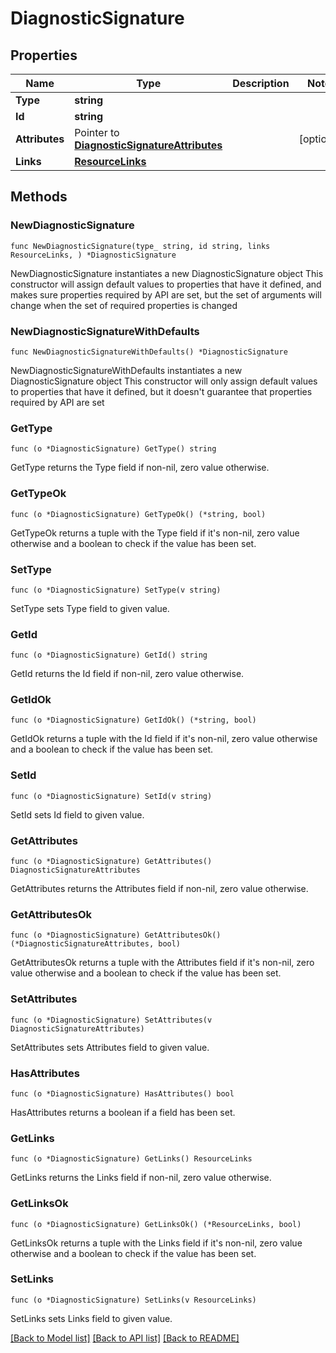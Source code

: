 # DiagnosticSignature

## Properties

Name | Type | Description | Notes
------------ | ------------- | ------------- | -------------
**Type** | **string** |  | 
**Id** | **string** |  | 
**Attributes** | Pointer to [**DiagnosticSignatureAttributes**](DiagnosticSignatureAttributes.md) |  | [optional] 
**Links** | [**ResourceLinks**](ResourceLinks.md) |  | 

## Methods

### NewDiagnosticSignature

`func NewDiagnosticSignature(type_ string, id string, links ResourceLinks, ) *DiagnosticSignature`

NewDiagnosticSignature instantiates a new DiagnosticSignature object
This constructor will assign default values to properties that have it defined,
and makes sure properties required by API are set, but the set of arguments
will change when the set of required properties is changed

### NewDiagnosticSignatureWithDefaults

`func NewDiagnosticSignatureWithDefaults() *DiagnosticSignature`

NewDiagnosticSignatureWithDefaults instantiates a new DiagnosticSignature object
This constructor will only assign default values to properties that have it defined,
but it doesn't guarantee that properties required by API are set

### GetType

`func (o *DiagnosticSignature) GetType() string`

GetType returns the Type field if non-nil, zero value otherwise.

### GetTypeOk

`func (o *DiagnosticSignature) GetTypeOk() (*string, bool)`

GetTypeOk returns a tuple with the Type field if it's non-nil, zero value otherwise
and a boolean to check if the value has been set.

### SetType

`func (o *DiagnosticSignature) SetType(v string)`

SetType sets Type field to given value.


### GetId

`func (o *DiagnosticSignature) GetId() string`

GetId returns the Id field if non-nil, zero value otherwise.

### GetIdOk

`func (o *DiagnosticSignature) GetIdOk() (*string, bool)`

GetIdOk returns a tuple with the Id field if it's non-nil, zero value otherwise
and a boolean to check if the value has been set.

### SetId

`func (o *DiagnosticSignature) SetId(v string)`

SetId sets Id field to given value.


### GetAttributes

`func (o *DiagnosticSignature) GetAttributes() DiagnosticSignatureAttributes`

GetAttributes returns the Attributes field if non-nil, zero value otherwise.

### GetAttributesOk

`func (o *DiagnosticSignature) GetAttributesOk() (*DiagnosticSignatureAttributes, bool)`

GetAttributesOk returns a tuple with the Attributes field if it's non-nil, zero value otherwise
and a boolean to check if the value has been set.

### SetAttributes

`func (o *DiagnosticSignature) SetAttributes(v DiagnosticSignatureAttributes)`

SetAttributes sets Attributes field to given value.

### HasAttributes

`func (o *DiagnosticSignature) HasAttributes() bool`

HasAttributes returns a boolean if a field has been set.

### GetLinks

`func (o *DiagnosticSignature) GetLinks() ResourceLinks`

GetLinks returns the Links field if non-nil, zero value otherwise.

### GetLinksOk

`func (o *DiagnosticSignature) GetLinksOk() (*ResourceLinks, bool)`

GetLinksOk returns a tuple with the Links field if it's non-nil, zero value otherwise
and a boolean to check if the value has been set.

### SetLinks

`func (o *DiagnosticSignature) SetLinks(v ResourceLinks)`

SetLinks sets Links field to given value.



[[Back to Model list]](../README.md#documentation-for-models) [[Back to API list]](../README.md#documentation-for-api-endpoints) [[Back to README]](../README.md)


